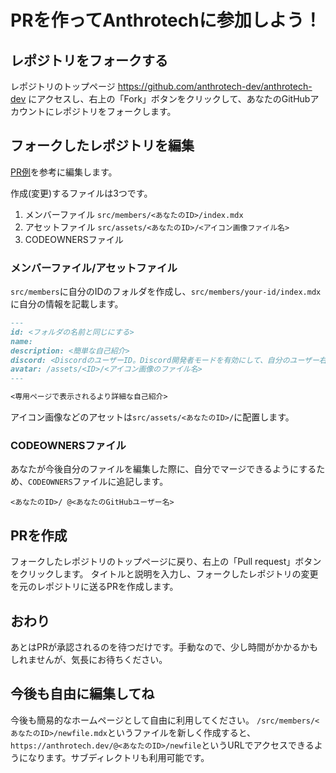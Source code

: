 # PRを作ってAnthrotechに参加しよう！

## レポジトリをフォークする

レポジトリのトップページ https://github.com/anthrotech-dev/anthrotech-dev にアクセスし、右上の「Fork」ボタンをクリックして、あなたのGitHubアカウントにレポジトリをフォークします。

## フォークしたレポジトリを編集

[PR例](https://github.com/anthrotech-dev/anthrotech-dev/pull/1)を参考に編集します。

作成(変更)するファイルは3つです。
1. メンバーファイル `src/members/<あなたのID>/index.mdx`
2. アセットファイル `src/assets/<あなたのID>/<アイコン画像ファイル名>`
3. CODEOWNERSファイル

### メンバーファイル/アセットファイル
`src/members`に自分のIDのフォルダを作成し、`src/members/your-id/index.mdx`に自分の情報を記載します。

```markdown
---
id: <フォルダの名前と同じにする>
name: 
description: <簡単な自己紹介>
discord: <DiscordのユーザーID。Discord開発者モードを有効にして、自分のユーザー右クリックから取得>
avatar: /assets/<ID>/<アイコン画像のファイル名>
---

<専用ページで表示されるより詳細な自己紹介>
```

アイコン画像などのアセットは`src/assets/<あなたのID>/`に配置します。

### CODEOWNERSファイル
あなたが今後自分のファイルを編集した際に、自分でマージできるようにするため、`CODEOWNERS`ファイルに追記します。
```
<あなたのID>/ @<あなたのGitHubユーザー名>
```

## PRを作成
フォークしたレポジトリのトップページに戻り、右上の「Pull request」ボタンをクリックします。
タイトルと説明を入力し、フォークしたレポジトリの変更を元のレポジトリに送るPRを作成します。

## おわり
あとはPRが承認されるのを待つだけです。手動なので、少し時間がかかるかもしれませんが、気長にお待ちください。

## 今後も自由に編集してね
今後も簡易的なホームページとして自由に利用してください。
`/src/members/<あなたのID>/newfile.mdx`というファイルを新しく作成すると、`https://anthrotech.dev/@<あなたのID>/newfile`というURLでアクセスできるようになります。サブディレクトリも利用可能です。

